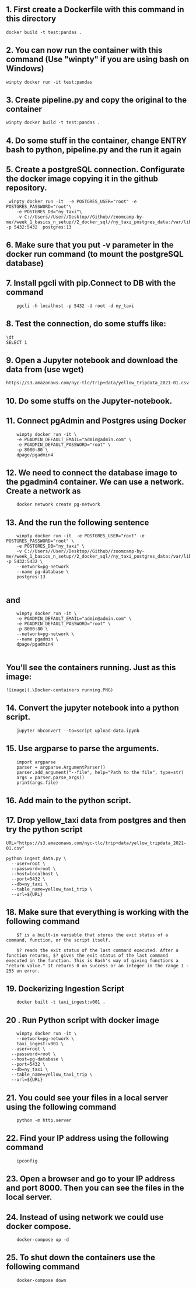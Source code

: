 ## 1. First create a Dockerfile with this command in this directory


```docker build -t test:pandas .```

## 2. You can now run the container with this command (Use "winpty" if you are using bash on Windows)

```winpty docker run -it test:pandas```

## 3. Create pipeline.py and copy the original to the container

```winpty docker build -t test:pandas .```

## 4. Do some stuff in the container, change ENTRY bash to python, pipeline.py and the run it again
## 5. Create a postgreSQL connection. Configurate the docker image copying it in the github repository.

```
 winpty docker run -it  -e POSTGRES_USER="root" -e POSTGRES_PASSWORD="root"\
    -e POSTGRES_DB="ny_taxi"\
    -v C://Users//User//Desktop//Github//zoomcamp-by-me//week_1_basics_n_setup//2_docker_sql//ny_taxi_postgres_data:/var/lib/postgresql/data -p 5432:5432  postgres:13
 ```
## 6. Make sure that you put -v parameter in the docker run command (to mount the postgreSQL database)

## 7. Install pgcli with pip.Connect to DB with the command
```
    pgcli -h localhost -p 5432 -U root -d ny_taxi
```
## 8. Test the connection, do some stuffs like:
```
\dt
SELECT 1

```
## 9. Open a Jupyter notebook and download the data from (use wget)
```
https://s3.amazonaws.com/nyc-tlc/trip+data/yellow_tripdata_2021-01.csv
```
## 10. Do some stuffs on the Jupyter-notebook.

## 11. Connect pgAdmin and Postgres using Docker
``` 
    winpty docker run -it \
    -e PGADMIN_DEFAULT_EMAIL="admin@admin.com" \
    -e PGADMIN_DEFAULT_PASSWORD="root" \
    -p 8080:80 \
    dpage/pgadmin4

```
## 12. We need to connect the database image to the pgadmin4 container. We can use a network. Create a network as
```
    docker network create pg-network
```
## 13. And the run the following sentence
```
    winpty docker run -it  -e POSTGRES_USER="root" -e POSTGRES_PASSWORD="root" \
    -e POSTGRES_DB="ny_taxi" \
    -v C://Users//User//Desktop//Github//zoomcamp-by-me//week_1_basics_n_setup//2_docker_sql//ny_taxi_postgres_data:/var/lib/postgresql/data -p 5432:5432 \
    --network=pg-network
    --name pg-database \
    postgres:13
    
```
## and
```
    winpty docker run -it \
    -e PGADMIN_DEFAULT_EMAIL="admin@admin.com" \
    -e PGADMIN_DEFAULT_PASSWORD="root" \
    -p 8080:80 \
    --network=pg-network \
    --name pgadmin \
    dpage/pgadmin4
    
```
## You'll see the containers running. Just as this image:
    ![image](.\Docker-containers running.PNG)

## 14. Convert the jupyter notebook into a python script.
```
    jupyter nbconvert --to=script upload-data.ipynb
```
## 15. Use argparse to parse the arguments.
```
    import argparse
    parser = argparse.ArgumentParser()
    parser.add_argument("--file", help="Path to the file", type=str)
    args = parser.parse_args()
    print(args.file)
```

## 16. Add main to the python script.

## 17. Drop yellow_taxi data from postgres and then try the python script
```
URL="https://s3.amazonaws.com/nyc-tlc/trip+data/yellow_tripdata_2021-01.csv"

python ingest_data.py \
  --user=root \
  --password=root \
  --host=localhost \
  --port=5432 \
  --db=ny_taxi \
  --table_name=yellow_taxi_trip \
  --url=${URL}

```
## 18. Make sure that everything is working with the following command
```
    $? is a built-in variable that stores the exit status of a command, function, or the script itself.

    $? reads the exit status of the last command executed. After a function returns, $? gives the exit status of the last command executed in the function. This is Bash's way of giving functions a "return value." It returns 0 on success or an integer in the range 1 - 255 on error.
```
## 19. Dockerizing Ingestion Script
```
    docker built -t taxi_ingest:v001 .
```
## 20 . Run Python script with docker image
```
    winpty docker run -it \
    --network=pg-network \
    taxi_ingest:v001 \
  --user=root \
  --password=root \
  --host=pg-database \
  --port=5432 \
  --db=ny_taxi \
  --table_name=yellow_taxi_trip \
  --url=${URL}
```
## 21. You could see your files in a local server using the following command
```
    python -m http.server
```
## 22. Find your IP address using the following command
```
    ipconfig
```
## 23. Open a browser and go to your IP address and port 8000. Then you can see the files in the local server.

## 24. Instead of using network we could use docker compose.
``` 
    docker-compose up -d
```
## 25. To shut down the containers use the following command
```
    docker-compose down
```
